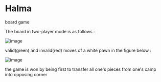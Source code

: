 # Halma
board game


The board in two-player mode is as follows :

![image](https://github.com/farnazmnz/Halma/assets/77280991/21d9321f-03ea-4120-a8db-02fbf7459785)

valid(green) and invalid(red) moves of a white pawn in the figure below :

![image](https://github.com/farnazmnz/Halma/assets/77280991/5f599070-d35e-459b-b15d-b5c0300528a9)



the game is won by being first to transfer all one's pieces from one's camp into opposing corner

